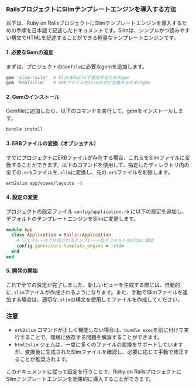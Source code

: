 ### RailsプロジェクトにSlimテンプレートエンジンを導入する方法

以下は、Ruby on RailsプロジェクトにSlimテンプレートエンジンを導入するための手順を日本語で記述したドキュメントです。Slimは、シンプルかつ読みやすい構文でHTMLを記述することができる軽量なテンプレートエンジンです。

#### 1. 必要なGemの追加

まずは、プロジェクトの`Gemfile`に必要なgemを追加します。

```ruby
gem 'slim-rails'  # SlimをRailsで使用するためのgem
gem 'html2slim'   # ERBファイルをSlim形式に変換するためのgem
```

#### 2. Gemのインストール

Gemfileに追加したら、以下のコマンドを実行して、gemをインストールします。

```bash
bundle install
```

#### 3. ERBファイルの変換（オプショナル）

すでにプロジェクトにERBファイルが存在する場合、これらをSlimファイルに変換することができます。以下のコマンドを使用して、指定したディレクトリ内の全ての`.erb`ファイルを`.slim`に変換し、元の`.erb`ファイルを削除します。

```bash
erb2slim app/views/layouts -d
```

#### 4. 設定の変更

プロジェクトの設定ファイル `config/application.rb` に以下の設定を追加し、デフォルトのテンプレートエンジンをSlimに変更します。

```ruby
module App
  class Application < Rails::Application
    # ジェネレータで生成されるテンプレートのデフォルトをslimに設定
    config.generators.template_engine = :slim
  end
end
```

#### 5. 開発の開始

これで全ての設定が完了しました。新しいビューを生成する際には、自動的に`.slim`ファイルが作成されるようになります。また、手動でSlimファイルを追加する場合は、適切な`.slim`の構文を使用してファイルを作成してください。

### 注意

- `erb2slim` コマンドが正しく機能しない場合は、`bundle exec`を前に付けて実行することで、環境に依存する問題を解消することができます。
- `html2slim` ジェムは、一度に多くのファイルの変換をサポートしていますが、変換後に生成されたSlimファイルを確認し、必要に応じて手動で修正することが推奨されます。

このドキュメントに従って設定を行うことで、Ruby on RailsプロジェクトにSlimテンプレートエンジンを効果的に導入することができます。

